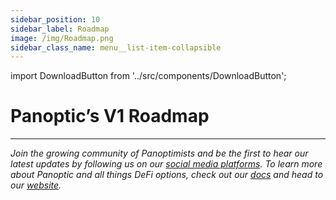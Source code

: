 ```yaml
---
sidebar_position: 10
sidebar_label: Roadmap
image: /img/Roadmap.png
sidebar_class_name: menu__list-item-collapsible
---
```


import DownloadButton from '../src/components/DownloadButton';

# Panoptic’s V1 Roadmap

<DownloadButton imageUrl="https://i.imgur.com/6Vemxbx.png" fileName="Panoptic_Roadmap"/>

---

_Join the growing community of Panoptimists and be the first to hear our latest updates by following us on our [social media platforms](https://links.panoptic.xyz/all). To learn more about Panoptic and all things DeFi options, check out our [docs](https://panoptic.xyz/docs/intro) and head to our [website](https://panoptic.xyz/)._
